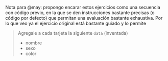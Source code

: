Nota para @may: propongo encarar estos ejercicios como una secuencia con código previo, en la que se den instrucciones bastante precisas (o código por defecto) que permitan una evaluación bastante exhaustiva. Por lo que veo ya el ejercicio original está bastante guiado y lo permite

> Agregale a cada tarjeta la siguiente `data` (inventada)
> * nombre
> * sexo
> * color
